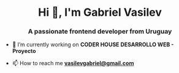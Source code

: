 <h1 align="center">Hi 👋, I'm Gabriel Vasilev</h1>
<h3 align="center">A passionate frontend developer from Uruguay</h3>

- 🔭 I’m currently working on **CODER HOUSE DESARROLLO WEB - Proyecto**

- 📫 How to reach me **vasilevgabriel@gmail.com**

